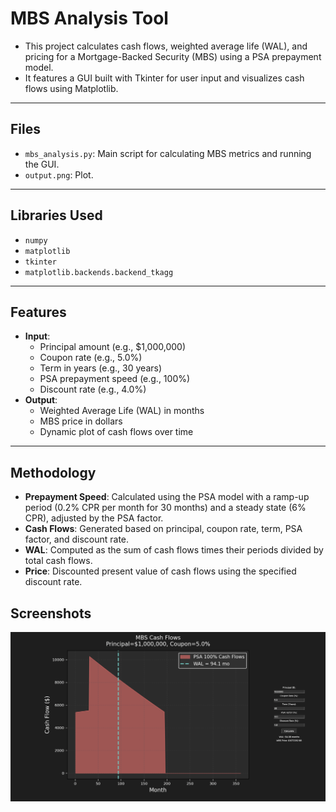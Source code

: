 # MBS Analysis Tool

- This project calculates cash flows, weighted average life (WAL), and pricing for a Mortgage-Backed Security (MBS) using a PSA prepayment model.
- It features a GUI built with Tkinter for user input and visualizes cash flows using Matplotlib.

---

## Files
- `mbs_analysis.py`: Main script for calculating MBS metrics and running the GUI.
- `output.png`: Plot.

---

## Libraries Used
- `numpy`
- `matplotlib`
- `tkinter`
- `matplotlib.backends.backend_tkagg`

---

## Features
- **Input**: 
  - Principal amount (e.g., $1,000,000)
  - Coupon rate (e.g., 5.0%)
  - Term in years (e.g., 30 years)
  - PSA prepayment speed (e.g., 100%)
  - Discount rate (e.g., 4.0%)
- **Output**: 
  - Weighted Average Life (WAL) in months
  - MBS price in dollars
  - Dynamic plot of cash flows over time

---

## Methodology
- **Prepayment Speed**: Calculated using the PSA model with a ramp-up period (0.2% CPR per month for 30 months) and a steady state (6% CPR), adjusted by the PSA factor.
- **Cash Flows**: Generated based on principal, coupon rate, term, PSA factor, and discount rate.
- **WAL**: Computed as the sum of cash flows times their periods divided by total cash flows.
- **Price**: Discounted present value of cash flows using the specified discount rate.

## Screenshots
![output](output_.png)
